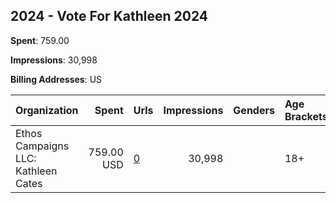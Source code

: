 ## 2024 - Vote For Kathleen 2024 
**Spent**: 759.00

**Impressions**: 30,998

**Billing Addresses**: US

|Organization|Spent|Urls|Impressions|Genders|Age Brackets|Country Codes|
|:---|---:|:---|---:|:---|:---|:---|
|Ethos Campaigns LLC: Kathleen Cates|759.00 USD|[0](https://www.snap.com/political-ads/asset/71b2fff9eab22c449987981ae9b2fa25488281b04a160c1987ff7fbb56ce7d56?mediaType=mp4)|30,998||18+|united states|
